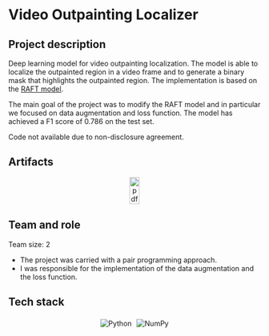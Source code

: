 # Video Outpainting Localizer

## Project description

Deep learning model for video outpainting localization. The model is able to localize the outpainted region in a video frame and to generate a binary mask that highlights the outpainted region. The implementation is based on the [RAFT model](https://arxiv.org/pdf/2003.12039.pdf). 

The main goal of the project was to modify the RAFT model and in particular we focused on data augmentation and loss function. The model has achieved a F1 score of 0.786 on the test set.

Code not available due to non-disclosure agreement.

## Artifacts

<center>
  <div style="display: flex; flex-direction: row; justify-content: center; align-items: center; flex-wrap: wrap;">
    <a href="/projects/reports/video_outpainting_localizer.pdf" target="_blank" class="btn">
    <img src="/img/icons8-pdf-100.png" alt="pdf" width="70%" height=auto>
    </a>
  </div>
</center>

## Team and role

Team size: 2

+ The project was carried with a pair programming approach. <br>
+ I was responsible for the implementation of the data augmentation and the loss function. <br>

## Tech stack

<center>
  <div style="display: flex; flex-direction: row; justify-content: center; align-items: center; flex-wrap: wrap;">
  <img src="https://img.shields.io/badge/Python-FFD43B?style=for-the-badge&logo=python&logoColor=blue" alt="Python" style="margin: 5px;">
  <img src="https://img.shields.io/badge/Numpy-777BB4?style=for-the-badge&logo=numpy&logoColor=white" alt="NumPy" style="margin: 5px;">
  </div>
</center>

<br>
